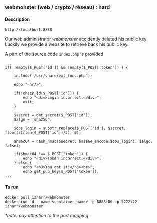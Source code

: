 ### webmonster (web / crypto / réseau) : hard

#### Description

```
http://localhost:8888
```
Our web administrator *webmonster* accidently deleted his public key.
Luckily we provide a website to retrieve back his public key.

A part of the source code `index.php` is provided
```
...
if( !empty($_POST['id']) && !empty($_POST['token']) ) {

    include('/usr/share/ext_func.php');

    echo "<hr/>";
    
    if(!check_id($_POST['id'])) {
    	echo "<div>Login incorrect.</div>";
    	exit;
    }

    $secret = get_secret($_POST['id']);
    $algo = 'sha256';
    
    $obs_login = substr_replace($_POST['id'], $secret, floor(strlen($_POST['id'])/2), 0);
    
    $hmac64 = hash_hmac($secret, base64_encode($obs_login), $algo, false);

    if($hmac64 !== $_POST['token']) {
    	echo "<div>Token incorrect.</div>";
    } else {
        echo "<h3>You got it!</h3><br>";
        echo get_pub_key($_POST['token']);
...
```

#### To run
```
docker pull izharr/webmonster
docker run -d --name <container_name> -p 8888:80 -p 2222:22 izharr/webmonster
```
*\*note: pay attention to the port mapping*


